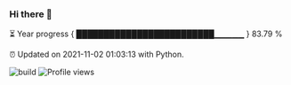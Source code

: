 ### Hi there 👋

⏳ Year progress  { █████████████████████████▁▁▁▁▁ } 83.79 %

⏰ Updated on 2021-11-02 01:03:13 with Python.

![build](https://github.com/shenxianpeng/shenxianpeng/workflows/build/badge.svg) ![Profile views](https://gpvc.arturio.dev/shenxianpeng)